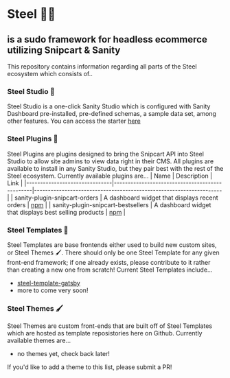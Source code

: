 # Steel 🤘🏻
## is a sudo framework for headless ecommerce utilizing Snipcart &amp; Sanity

This repository contains information regarding all parts of the Steel ecosystem which consists of..

### Steel Studio 🎨
Steel Studio is a one-click Sanity Studio which is configured with Sanity Dashboard pre-installed, pre-defined schemas, a sample data set, among other features.
You can access the starter [here](https://www.sanity.io/create?template=stordahl/steel-studio)

### Steel Plugins 🔌
Steel Plugins are plugins designed to bring the Snipcart API into Steel Studio to allow site admins to view data right in their CMS. All plugins are available to install in any Sanity Studio, but they pair best with the rest of the Steel ecosystem. Currently available plugins are...
| Name                          | Description                                    | Link                                                               |
|-------------------------------|------------------------------------------------|--------------------------------------------------------------------|
| sanity-plugin-snipcart-orders | A dashboard widget that displays recent orders | [npm](https://www.npmjs.com/package/sanity-plugin-snipcart-orders) |
| sanity-plugin-snipcart-bestsellers | A dashboard widget that displays best selling products | [npm](https://www.npmjs.com/package/sanity-plugin-snipcart-bestsellers) |

### Steel Templates 🧩
Steel Templates are base frontends either used to build new custom sites, or Steel Themes 🖌️. There should only be one Steel Template for any given front-end framework; if one already exists, please contribute to it rather than creating a new one from scratch! Current Steel Templates include...
- [steel-template-gatsby](https://github.com/stordahl/steel-template-gatsby)
- more to come very soon!

### Steel Themes 🖌️
Steel Themes are custom front-ends that are built off of Steel Templates which are hosted as template reposistories here on Github. Currently available themes are...
- no themes yet, check back later!

If you'd like to add a theme to this list, please submit a PR!
